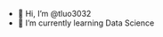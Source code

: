 - 👋 Hi, I’m @tluo3032
- 🌱 I’m currently learning Data Science

<!---
tluo3032/tluo3032 is a ✨ special ✨ repository because its `README.md` (this file) appears on your GitHub profile.
You can click the Preview link to take a look at your changes.
--->
